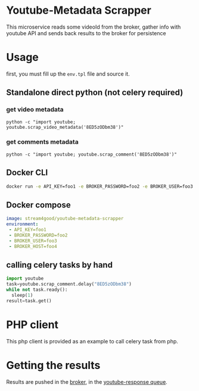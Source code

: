 # Youtube-Metadata Scrapper

This microservice reads some videoId from the broker, gather info with youtube API and sends back results to the broker for persistence

# Usage

first, you must fill up the `env.tpl` file and source it.

## Standalone direct python (not celery required)

### get video metadata
```
python -c "import youtube; youtube.scrap_video_metadata('8ED5zODbm38')"
```

### get comments metadata

```
python -c "import youtube; youtube.scrap_comment('8ED5zODbm38')"
```

## Docker CLI

```bash
docker run -e API_KEY=foo1 -e BROKER_PASSWORD=foo2 -e BROKER_USER=foo3 -e BROKER_HOST=foo4 stream4good/youtube-metadata-scrapper
```

## Docker compose

```yaml
image: stream4good/youtube-metadata-scrapper
environment: 
 - API_KEY=foo1
 - BROKER_PASSWORD=foo2
 - BROKER_USER=foo3 
 - BROKER_HOST=foo4
```

## calling celery tasks by hand

```python
import youtube
task=youtube.scrap_comment.delay("8ED5zODbm38")
while not task.ready():
  sleep(1)
result=task.get()
```

# PHP client

This php client is provided as an example to call celery task from php.

# Getting the results

Results are pushed in the [broker](https://broker-s4g.miage.dev/), in the [youtube-response queue](https://broker-s4g.miage.dev/#/queues/%2F/youtube-response).
